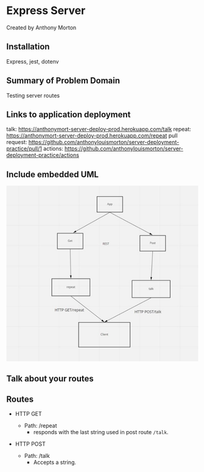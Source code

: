 # Express Server

Created by Anthony Morton

## Installation
Express, jest, dotenv

## Summary of Problem Domain
Testing server routes

## Links to application deployment
talk: https://anthonymort-server-deploy-prod.herokuapp.com/talk
repeat: https://anthonymort-server-deploy-prod.herokuapp.com/repeat
pull request: https://github.com/anthonylouismorton/server-deployment-practice/pull/1
actions: https://github.com/anthonylouismorton/server-deployment-practice/actions

## Include embedded UML
![uml](./UML.jpg)

## Talk about your routes

## Routes

* HTTP GET
  * Path: /repeat
    * responds with the last string used in post route `/talk`.

* HTTP POST
  * Path: /talk
    * Accepts a string.

